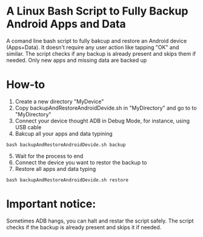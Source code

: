 # A Linux Bash Script to Fully Backup Android Apps and Data
A comand line bash script to fully bakcup and restore an Android device (Apps+Data). It doesn't require any user action like tapping "OK" and similar. The script checks if any backup is already present and skips them if needed. Only new apps and missing data are backed up

# How-to
1) Create a new directory "MyDevice"
2) Copy backupAndRestoreAndroidDevide.sh in "MyDirectory" and go to to "MyDirectory"
3) Connect your device thought ADB in Debug Mode, for instance, using USB cable
4) Bakcup all your apps and data typining
```
bash backupAndRestoreAndroidDevide.sh backup
```
5) Wait for the process to end
6) Connect the device you want to restor the backup to
7) Restore all apps and data typing
```
bash backupAndRestoreAndroidDevide.sh restore
```

# Important notice:
Sometimes ADB hangs, you can halt and restar the script safely.
The script checks if the backup is already present and skips it if needed.
